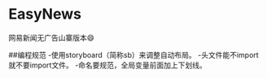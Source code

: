 EasyNews
========

网易新闻无广告山寨版本😄



##编程规范
-使用storyboard（简称sb）来调整自动布局。
-头文件能不import就不要import文件。
-命名要规范，全局变量前面加上下划线。
